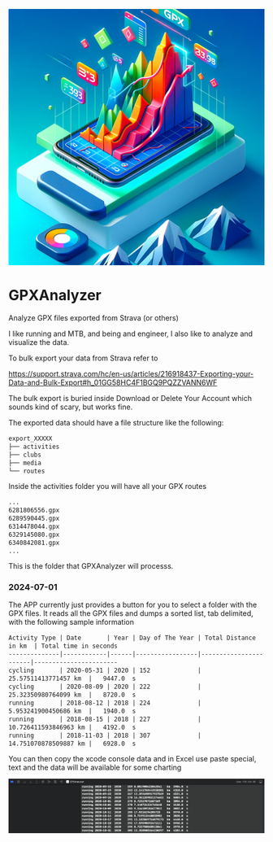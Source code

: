 ![GPXAnalyzer](gpxAnalyze.png)
# GPXAnalyzer
Analyze GPX files exported from Strava (or others)

I like running and MTB, and being and engineer, I also like to analyze and visualize the data.

To bulk export your data from Strava refer to

https://support.strava.com/hc/en-us/articles/216918437-Exporting-your-Data-and-Bulk-Export#h_01GG58HC4F1BGQ9PQZZVANN6WF

The bulk export is buried inside Download or Delete Your Account which sounds kind of scary, but works fine.

The exported data should have a file structure like the following:

```
export_XXXXX
├── activities
├── clubs
├── media
└── routes
```

Inside the activities folder you will have all your GPX routes
```
...
6281806556.gpx
6289590445.gpx
6314478044.gpx
6329145080.gpx
6340842081.gpx
...
```

This is the folder that GPXAnalyzer will processs.

### 2024-07-01

The APP currently just provides a button for you to select a folder with the GPX files.
It reads all the GPX files and dumps a sorted list, tab delimited, with the following sample information

```
Activity Type | Date       | Year | Day of The Year | Total Distance in km  | Total time in seconds
--------------|------------|------|-----------------|-----------------------|-----------------------
cycling	      | 2020-05-31 | 2020 | 152             | 25.57511413771457 km  |	9447.0	s
cycling	      | 2020-08-09 | 2020 | 222	            | 25.32350980764099	km  |	8720.0	s
running	      | 2018-08-12 | 2018 | 224             | 5.953241900450686 km  |	1940.0	s
running	      | 2018-08-15 | 2018 | 227	            | 10.726411593846963 km |	4192.0	s
running	      | 2018-11-03 | 2018 | 307	            | 14.751070878509887 km |	6928.0	s
```

You can then copy the xcode console data and in Excel use paste special, text and the data will be available
for some charting

![xcode console](imageAssets/xcode_console.png)



